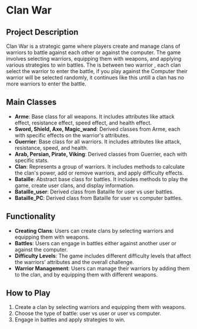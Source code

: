 # Clan War

## Project Description

Clan War is a strategic game where players create and manage clans of warriors to battle against each other or against the computer. The game involves selecting warriors, equipping them with weapons, and applying various strategies to win battles.
The is between two warrior , each clan select the warrior to enter the battle, if you play against the Computer their warrior will be selected randomly, it continues like this untill a clan has no more warriors to enter the battle.

## Main Classes

- **Arme**: Base class for all weapons. It includes attributes like attack effect, resistance effect, speed effect, and health effect.
- **Sword, Shield, Axe, Magic_wand**: Derived classes from Arme, each with specific effects on the warrior's attributes.
- **Guerrier**: Base class for all warriors. It includes attributes like attack, resistance, speed, and health.
- **Arab, Persian, Pirate, Viking**: Derived classes from Guerrier, each with specific stats.
- **Clan**: Represents a group of warriors. It includes methods to calculate the clan's power, add or remove warriors, and apply difficulty effects.
- **Bataille**: Abstract base class for battles. It includes methods to play the game, create user clans, and display information.
- **Bataille_user**: Derived class from Bataille for user vs user battles.
- **Bataille_PC**: Derived class from Bataille for user vs computer battles.

## Functionality

- **Creating Clans**: Users can create clans by selecting warriors and equipping them with weapons.
- **Battles**: Users can engage in battles either against another user or against the computer.
- **Difficulty Levels**: The game includes different difficulty levels that affect the warriors' attributes and the overall challenge.
- **Warrior Management**: Users can manage their warriors by adding them to the clan, and by equipping them with different weapons.

## How to Play

1. Create a clan by selecting warriors and equipping them with weapons.
2. Choose the type of battle: user vs user or user vs computer.
3. Engage in battles and apply strategies to win.
